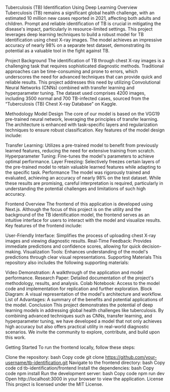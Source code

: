 Tuberculosis (TB) Identification Using Deep Learning
Overview
Tuberculosis (TB) remains a significant global health challenge, with an estimated 10 million new cases reported in 2021, affecting both adults and children. Prompt and reliable identification of TB is crucial in mitigating the disease's impact, particularly in resource-limited settings. This project leverages deep learning techniques to build a robust model for TB identification using chest X-ray images. The model achieves an impressive accuracy of nearly 98% on a separate test dataset, demonstrating its potential as a valuable tool in the fight against TB.

Project Background
The identification of TB through chest X-ray images is a challenging task that requires sophisticated diagnostic methods. Traditional approaches can be time-consuming and prone to errors, which underscores the need for advanced techniques that can provide quick and reliable results. This project addresses this need by utilizing Convolutional Neural Networks (CNNs) combined with transfer learning and hyperparameter tuning. The dataset used comprises 4200 images, including 3500 normal and 700 TB-infected cases, sourced from the “Tuberculosis (TB) Chest X-ray Database” on Kaggle.

Methodology
Model Design
The core of our model is based on the VGG19 pre-trained neural network, leveraging the principles of transfer learning. The architecture is enhanced with task-specific layers and regularization techniques to ensure robust classification. Key features of the model design include:

Transfer Learning: Utilizes a pre-trained model to benefit from previously learned features, reducing the need for extensive training from scratch.
Hyperparameter Tuning: Fine-tunes the model's parameters to achieve optimal performance.
Layer Freezing: Selectively freezes certain layers of the pre-trained model to retain valuable learned features while adapting to the specific task.
Performance
The model was rigorously trained and evaluated, achieving an accuracy of nearly 98% on the test dataset. While these results are promising, careful interpretation is required, particularly in understanding the potential challenges and limitations of such high accuracy.

Frontend Overview
The frontend of this application is developed using Next.js. Although the focus of this project is on the utility and the background of the TB identification model, the frontend serves as an intuitive interface for users to interact with the model and visualize results. Key features of the frontend include:

User-Friendly Interface: Simplifies the process of uploading chest X-ray images and viewing diagnostic results.
Real-Time Feedback: Provides immediate predictions and confidence scores, allowing for quick decision-making.
Visualization Tools: Enhances understanding of the model's predictions through clear visual representations.
Supporting Materials
This repository also includes the following supporting materials:

Video Demonstration: A walkthrough of the application and model performance.
Research Paper: Detailed documentation of the project's methodology, results, and analysis.
Colab Notebook: Access to the model code and implementation for replication and further exploration.
Block Diagram: A visual representation of the model's architecture and workflow.
List of Advantages: A summary of the benefits and potential applications of the model.
Conclusion
This project demonstrates the potential of deep learning models in addressing global health challenges like tuberculosis. By combining advanced techniques such as CNNs, transfer learning, and hyperparameter tuning, we have developed a model that not only achieves high accuracy but also offers practical utility in real-world diagnostic scenarios. We invite the community to explore, contribute, and build upon this work.

Getting Started
To run the frontend locally, follow these steps:

Clone the repository:
bash
Copy code
git clone https://github.com/your-username/tb-identification.git
Navigate to the frontend directory:
bash
Copy code
cd tb-identification/frontend
Install the dependencies:
bash
Copy code
npm install
Run the development server:
bash
Copy code
npm run dev
Open http://localhost:3000 in your browser to view the application.
License
This project is licensed under the MIT License.

